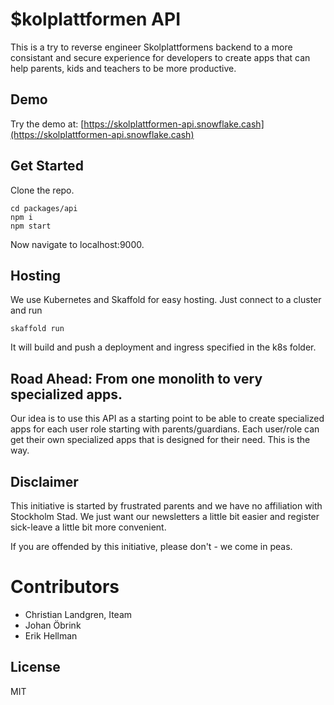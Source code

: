 # $kolplattformen API

This is a try to reverse engineer Skolplattformens backend to a more consistant and secure experience for developers to create apps that can help parents, kids and teachers to be more productive.

## Demo
Try the demo at: [https://skolplattformen-api.snowflake.cash](https://skolplattformen-api.snowflake.cash)

## Get Started
Clone the repo. 

    cd packages/api
    npm i
    npm start
    
Now navigate to localhost:9000.

## Hosting
We use Kubernetes and Skaffold for easy hosting. Just connect to a cluster and run

    skaffold run

It will build and push a deployment and ingress specified in the k8s folder.

## Road Ahead: From one monolith to very specialized apps.
Our idea is to use this API as a starting point to be able to create specialized apps for each user role starting with parents/guardians. Each user/role can get their own specialized apps that is designed for their need. This is the way.

## Disclaimer
This initiative is started by frustrated parents and we have no affiliation with Stockholm Stad. We just want our newsletters a little bit easier and register sick-leave a little bit more convenient.

If you are offended by this initiative, please don't - we come in peas.

# Contributors
- Christian Landgren, Iteam
- Johan Öbrink
- Erik Hellman


## License

MIT

